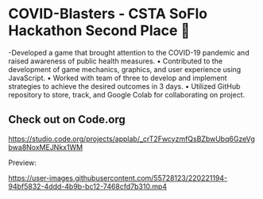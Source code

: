 # COVID-Blasters - CSTA SoFlo Hackathon Second Place 🥈
-Developed a game that brought attention to the COVID-19 pandemic and raised awareness of public health measures.
• Contributed to the development of game mechanics, graphics, and user experience using JavaScript.
• Worked with team of three to develop and implement strategies to achieve the desired outcomes in 3 days.
• Utilized GitHub repository to store, track, and Google Colab for collaborating on project.

## Check out on Code.org
https://studio.code.org/projects/applab/_crT2FwcyzmfQsBZbwUbq6GzeVgbwa8NoxMEJNkx1WM

Preview:

https://user-images.githubusercontent.com/55728123/220221194-94bf5832-4ddd-4b9b-bc12-7468cfd7b310.mp4

